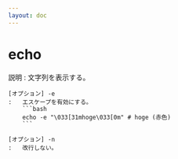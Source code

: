 ```yaml
---
layout: doc
---
```


# echo

説明
:   文字列を表示する。
    
    [オプション] -e
    :   エスケープを有効にする。
        ```bash
        echo -e "\033[31mhoge\033[0m" # hoge (赤色)
        ```

    [オプション] -n
    :   改行しない。